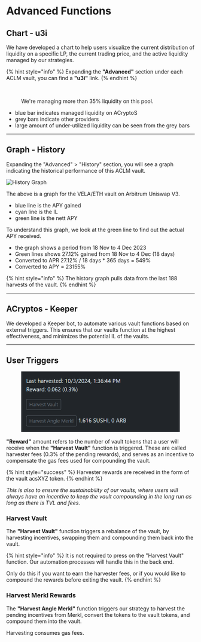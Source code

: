 # Advanced Functions

## Chart - u3i

We have developed a chart to help users visualize the current distribution of liquidity on a specific LP, the current trading price, and the active liquidity managed by our strategies.

{% hint style="info" %}
Expanding the **"Advanced"** section under each ACLM vault, you can find a **"u3i"** link.&#x20;
{% endhint %}

<figure><img src="https://raw.githubusercontent.com/acryptos/docs.acryptos.com/master/images/u3i%20-%20Arbitrum%20USDT-USDC%20240228.png" alt=""><figcaption><p>We're managing more than 35% liquidity on this pool.</p></figcaption></figure>

* blue bar indicates managed liquidity on ACryptoS
* grey bars indicate other providers
* large amount of under-utilized liquidity can be seen from the grey bars

***

## Graph - History

Expanding the "Advanced" > "History" section, you will see a graph indicating the historical performance of this ACLM vault.

![History Graph](https://raw.githubusercontent.com/acryptos/docs.acryptos.com/master/images/History%20Graph%20-%20VELA-ETH.jpg)

The above is a graph for the VELA/ETH vault on Arbitrum Uniswap V3.

* blue line is the APY gained
* cyan line is the IL
* green line is the nett APY

To understand this graph, we look at the green line to find out the actual APY received.

* the graph shows a period from 18 Nov to 4 Dec 2023
* Green lines shows 27.12% gained from 18 Nov to 4 Dec (18 days)
* Converted to APR 27.12% / 18 days \* 365 days = 549%
* Converted to APY = 23155%

{% hint style="info" %}
The history graph pulls data from the last 188 harvests of the vault.
{% endhint %}

***

## ACryptos - Keeper

We developed a Keeper bot, to automate various vault functions based on external triggers. This ensures that our vaults function at the highest effectiveness, and minimizes the potential IL of the vaults.

***

## User Triggers

<figure><img src="../../.gitbook/assets/image (2).png" alt=""><figcaption></figcaption></figure>

**"Reward"** amount refers to the number of vault tokens that a user will receive when the **"Harvest Vault"** function is triggered. These are called harvester fees (0.3% of the pending rewards), and serves as an incentive to compensate the gas fees used for compounding the vault.

{% hint style="success" %}
Harvester rewards are received in the form of the vault acsXYZ token.
{% endhint %}

_This is also to ensure the sustainability of our vaults, where users will always have an incentive to keep the vault compounding in the long run as long as there is TVL and fees._

### Harvest Vault

The **"Harvest Vault"** function triggers a rebalance of the vault, by harvesting incentives, swapping them and compounding them back into the vault.

{% hint style="info" %}
It is not required to press on the "Harvest Vault" function. Our automation processes will handle this in the back end.

Only do this if you want to earn the harvester fees, or if you would like to compound the rewards before exiting the vault.
{% endhint %}

### Harvest Merkl Rewards

The **"Harvest Angle Merkl"** function triggers our strategy to harvest the pending incentives from Merkl, convert the tokens to the vault tokens, and compound them into the vault.

Harvesting consumes gas fees.
